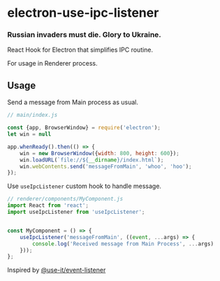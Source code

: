 # electron-use-ipc-listener

### Russian invaders must die. Glory to Ukraine.

React Hook for Electron that simplifies IPC routine.

For usage in Renderer process.

## Usage

Send a message from Main process as usual.

```javascript
// main/index.js

const {app, BrowserWindow} = require('electron');
let win = null

app.whenReady().then(() => {
    win = new BrowserWindow({width: 800, height: 600});
    win.loadURL(`file://${__dirname}/index.html`);
    win.webContents.send('messageFromMain', 'whoo', 'hoo');
});
```

Use `useIpcListener` custom hook to handle message.

```javascript
// renderer/components/MyComponent.js
import React from 'react';
import useIpcListener from 'useIpcListener';


const MyComponent = () => {
    useIpcListener('messageFromMain', ((event, ...args) => {
        console.log('Received message from Main Process', ...args)
    }));
};
```

Inspired by [@use-it/event-listener](https://github.com/donavon/use-event-listener)
